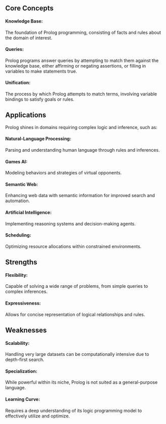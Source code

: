 ## Core Concepts

#### Knowledge Base: 
The foundation of Prolog programming, consisting of facts and rules about the domain of interest.
#### Queries: 
Prolog programs answer queries by attempting to match them against the knowledge base, either affirming or negating assertions, or filling in variables to make statements true.
#### Unification: 
The process by which Prolog attempts to match terms, involving variable bindings to satisfy goals or rules.

## Applications

Prolog shines in domains requiring complex logic and inference, such as:

#### Natural-Language Processing: 
Parsing and understanding human language through rules and inferences.
#### Games AI: 
Modeling behaviors and strategies of virtual opponents.
#### Semantic Web: 
Enhancing web data with semantic information for improved search and automation.
#### Artificial Intelligence: 
Implementing reasoning systems and decision-making agents.
#### Scheduling: 
Optimizing resource allocations within constrained environments.

## Strengths

#### Flexibility: 
Capable of solving a wide range of problems, from simple queries to complex inferences.
#### Expressiveness: 
Allows for concise representation of logical relationships and rules.

## Weaknesses

#### Scalability: 
Handling very large datasets can be computationally intensive due to depth-first search.
#### Specialization: 
While powerful within its niche, Prolog is not suited as a general-purpose language.
#### Learning Curve: 
Requires a deep understanding of its logic programming model to effectively utilize and optimize.